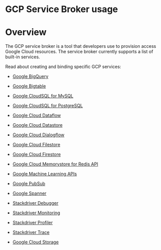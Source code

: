 # GCP Service Broker usage

# Overview

The GCP service broker is a tool that developers use to provision access Google Cloud resources. The service broker currently supports a list of built-in services.
 
Read about creating and binding specific GCP services:

-   [Google BigQuery](classes/google-bigquery.md)

-   [Google Bigtable](classes/google-bigtable.md)

-   [Google CloudSQL for MySQL](classes/google-cloudsql-mysql.md)

-   [Google CloudSQL for PostgreSQL](classes/google-cloudsql-postgres.md)

-   [Google Cloud Dataflow](classes/google-dataflow.md)

-   [Google Cloud Datastore](classes/google-datastore.md)

-   [Google Cloud Dialogflow](classes/google-dialogflow.md)

-   [Google Cloud Filestore](classes/google-filestore.md)

-   [Google Cloud Firestore](classes/google-firestore.md)

-   [Google Cloud Memorystore for Redis API](classes/google-memorystore-redis.md)

-   [Google Machine Learning APIs](classes/google-ml-apis.md)

-   [Google PubSub](classes/google-pubsub.md)

-   [Google Spanner](classes/google-spanner.md)

-   [Stackdriver Debugger](classes/google-stackdriver-debugger.md)

-   [Stackdriver Monitoring](classes/google-stackdriver-monitoring.md)

-   [Stackdriver Profiler](classes/google-stackdriver-profiler.md)

-   [Stackdriver Trace](classes/google-stackdriver-trace.md)

-   [Google Cloud Storage](classes/google-storage.md)
